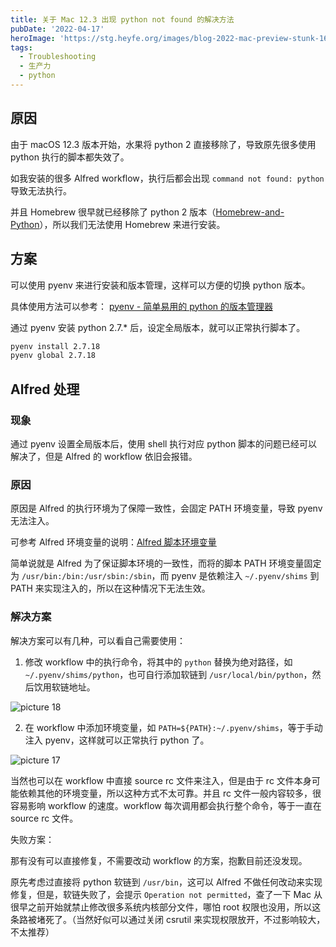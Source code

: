 ```yaml
---
title: 关于 Mac 12.3 出现 python not found 的解决方法
pubDate: '2022-04-17'
heroImage: 'https://stg.heyfe.org/images/blog-2022-mac-preview-stunk-1690814279537.png'
tags:
  - Troubleshooting
  - 生产力
  - python
---
```


## 原因

由于 macOS 12.3 版本开始，水果将 python 2 直接移除了，导致原先很多使用 python 执行的脚本都失效了。

如我安装的很多 Alfred workflow，执行后都会出现 `command not found: python` 导致无法执行。

并且 Homebrew 很早就已经移除了 python 2 版本（[Homebrew-and-Python](https://docs.brew.sh/Homebrew-and-Python)），所以我们无法使用 Homebrew 来进行安装。

## 方案

可以使用 pyenv 来进行安装和版本管理，这样可以方便的切换 python 版本。

具体使用方法可以参考： [pyenv - 简单易用的 python 的版本管理器](./2022-pyenv)

通过 pyenv 安装 python 2.7.\* 后，设定全局版本，就可以正常执行脚本了。

```bash
pyenv install 2.7.18
pyenv global 2.7.18
```

## Alfred 处理

### 现象

通过 pyenv 设置全局版本后，使用 shell 执行对应 python 脚本的问题已经可以解决了，但是 Alfred 的 workflow 依旧会报错。

### 原因

原因是 Alfred 的执行环境为了保障一致性，会固定 PATH 环境变量，导致 pyenv 无法注入。

可参考 Alfred 环境变量的说明：[Alfred 脚本环境变量](https://www.alfredapp.com/help/workflows/advanced/understanding-scripting-environment/)

简单说就是 Alfred 为了保证脚本环境的一致性，而将的脚本 PATH 环境变量固定为 `/usr/bin:/bin:/usr/sbin:/sbin`，而 pyenv 是依赖注入 `~/.pyenv/shims` 到 PATH 来实现注入的，所以在这种情况下无法生效。

### 解决方案

解决方案可以有几种，可以看自己需要使用：

1. 修改 workflow 中的执行命令，将其中的 `python` 替换为绝对路径，如 `~/.pyenv/shims/python`，也可自行添加软链到 `/usr/local/bin/python`，然后饮用软链地址。

![picture 18](https://stg.heyfe.org/images/blog-2022-mac-12-3-python-not-found-85.png)

2. 在 workflow 中添加环境变量，如 `PATH=${PATH}:~/.pyenv/shims`，等于手动注入 pyenv，这样就可以正常执行 python 了。

![picture 17](https://stg.heyfe.org/images/blog-2022-mac-12-3-python-not-found-62.png)

当然也可以在 workflow 中直接 source rc 文件来注入，但是由于 rc 文件本身可能依赖其他的环境变量，所以这种方式不太可靠。并且 rc 文件一般内容较多，很容易影响 workflow 的速度。workflow 每次调用都会执行整个命令，等于一直在 source rc 文件。

失败方案：

那有没有可以直接修复，不需要改动 workflow 的方案，抱歉目前还没发现。

原先考虑过直接将 python 软链到 `/usr/bin`，这可以 Alfred 不做任何改动来实现修复，但是，软链失败了，会提示 `Operation not permitted`，查了一下 Mac 从很早之前开始就禁止修改很多系统内核部分文件，哪怕 root 权限也没用，所以这条路被堵死了。（当然好似可以通过关闭 csrutil 来实现权限放开，不过影响较大，不太推荐）